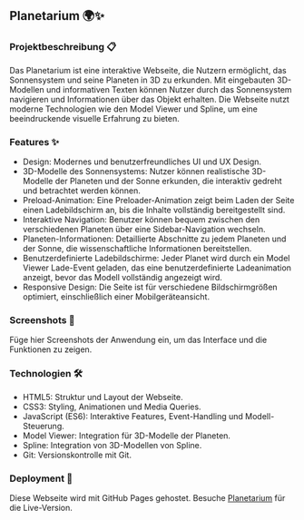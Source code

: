 ## Planetarium 🌍✨

### Projektbeschreibung 📋

Das Planetarium ist eine interaktive Webseite, die Nutzern ermöglicht, das Sonnensystem und seine Planeten in 3D zu erkunden. Mit eingebauten 3D-Modellen und informativen Texten können Nutzer durch das Sonnensystem navigieren und Informationen
über das Objekt erhalten. Die Webseite nutzt moderne Technologien wie den Model Viewer und Spline, um eine beeindruckende visuelle Erfahrung zu bieten.

### Features ✨

- Design: Modernes und benutzerfreundliches UI und UX Design.
- 3D-Modelle des Sonnensystems: Nutzer können realistische 3D-Modelle der Planeten und der Sonne erkunden, die interaktiv gedreht und betrachtet werden können.
- Preload-Animation: Eine Preloader-Animation zeigt beim Laden der Seite einen Ladebildschirm an, bis die Inhalte vollständig bereitgestellt sind.
- Interaktive Navigation: Benutzer können bequem zwischen den verschiedenen Planeten über eine Sidebar-Navigation wechseln.
- Planeten-Informationen: Detaillierte Abschnitte zu jedem Planeten und der Sonne, die wissenschaftliche Informationen bereitstellen.
- Benutzerdefinierte Ladebildschirme: Jeder Planet wird durch ein Model Viewer Lade-Event geladen, das eine benutzerdefinierte Ladeanimation anzeigt, bevor das Modell vollständig angezeigt wird.
- Responsive Design: Die Seite ist für verschiedene Bildschirmgrößen optimiert, einschließlich einer Mobilgeräteansicht.

### Screenshots 📸

Füge hier Screenshots der Anwendung ein, um das Interface und die Funktionen zu zeigen.

### Technologien 🛠️

- HTML5: Struktur und Layout der Webseite.
- CSS3: Styling, Animationen und Media Queries.
- JavaScript (ES6): Interaktive Features, Event-Handling und Modell-Steuerung.
- Model Viewer: Integration für 3D-Modelle der Planeten.
- Spline: Integration von 3D-Modellen von Spline.
- Git: Versionskontrolle mit Git.
  
### Deployment 🚀
Diese Webseite wird mit GitHub Pages gehostet. Besuche [Planetarium](https://ivan-555.github.io/Planetarium/) für die Live-Version.

